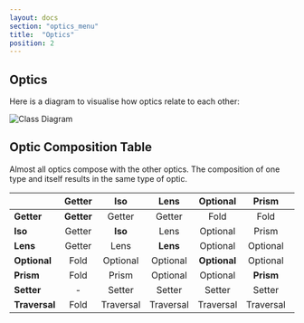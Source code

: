 ```yaml
---
layout: docs
section: "optics_menu"
title:  "Optics"
position: 2
---
```

## Optics

Here is a diagram to visualise how optics relate to each other:

![Class Diagram](https://raw.github.com/julien-truffaut/Monocle/master/image/class-diagram.png)

## Optic Composition Table

Almost all optics compose with the other optics. The composition of one type and itself results in the same type of optic.

|               | Getter     | Iso        | Lens       | Optional     | Prism      | Setter     | Traversal     |
| ------------- |:----------:|:----------:|:----------:|:------------:|:----------:|:----------:|:-------------:|
| **Getter**    | **Getter** | Getter     | Getter     | Fold         | Fold       | -          | Fold          |
| **Iso**       | Getter     | **Iso**    | Lens       | Optional     | Prism      | Setter     | Traversal     | 
| **Lens**      | Getter     | Lens       | **Lens**   | Optional     | Optional   | Setter     | Traversal     |
| **Optional**  | Fold       | Optional   | Optional   | **Optional** | Optional   | Setter     | Traversal     |
| **Prism**     | Fold       | Prism      | Optional   | Optional     | **Prism**  | Setter     | Traversal     |
| **Setter**    | -          | Setter     | Setter     | Setter       | Setter     | **Setter** | Setter        |
| **Traversal** | Fold       | Traversal  | Traversal  | Traversal    | Traversal  | Setter     | **Traversal** |
